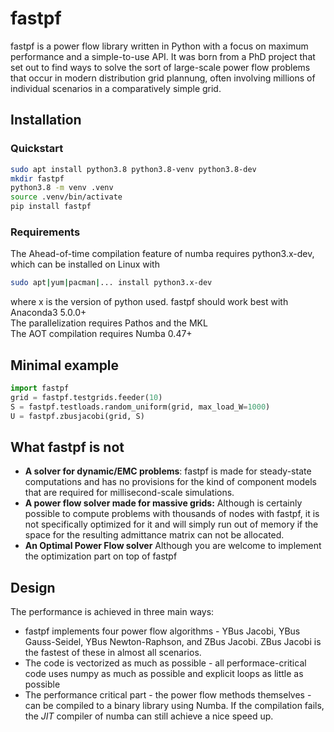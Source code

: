 # fastpf
fastpf is a power flow library written in Python with a focus on maximum performance and a simple-to-use API. It was born from a PhD project that set out to find ways to solve the sort of large-scale power flow problems that occur in modern distribution grid plannung, often involving millions of individual scenarios in a comparatively simple grid.

## Installation

### Quickstart
```bash
sudo apt install python3.8 python3.8-venv python3.8-dev
mkdir fastpf
python3.8 -m venv .venv
source .venv/bin/activate
pip install fastpf
```

### Requirements
The Ahead-of-time compilation feature of numba requires python3.x-dev, which can be installed on Linux with 
```bash
sudo apt|yum|pacman|... install python3.x-dev
```
where x is the version of python used. 
fastpf should work best with Anaconda3 5.0.0+  
The parallelization requires Pathos and the MKL  
The AOT compilation requires Numba 0.47+

## Minimal example
```python
import fastpf
grid = fastpf.testgrids.feeder(10)
S = fastpf.testloads.random_uniform(grid, max_load_W=1000)
U = fastpf.zbusjacobi(grid, S)
```

## What fastpf is not
- **A solver for dynamic/EMC problems**: fastpf is made for steady-state computations and has no provisions for the kind of component models that are required for millisecond-scale simulations.
- **A power flow solver made for massive grids:** Although is certainly possible to compute problems with thousands of nodes with fastpf, it is not specifically optimized for it and will simply run out of memory if the space for the resulting admittance matrix can not be allocated.
- **An Optimal Power Flow solver**
Although you are welcome to implement the optimization part on top of fastpf

## Design
 The performance is achieved in three main ways:

- fastpf implements four power flow algorithms - YBus Jacobi, YBus Gauss-Seidel, YBus Newton-Raphson, and ZBus Jacobi. ZBus Jacobi is the fastest of these in almost all scenarios.
- The code is vectorized as much as possible - all performace-critical code uses numpy as much as possible and explicit loops as little as possible
- The performance critical part - the power flow methods themselves - can be compiled to a binary library using Numba. If the compilation fails, the _JIT_ compiler of numba can still achieve a nice speed up.
